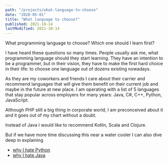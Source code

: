 ```yaml
---
path: "/projects/what-language-to-choose"
date: "2020-05-01"
title: "What language to choose?"
published: 2021-10-14
lastModified: 2021-10-14
---
```


What programming language to choose? Which one should I learn first?

I have heard these questions so many times. People usually ask me, what programming language should they start learning. They have an intention to be a programmer, but in their vision, they have to make the first hard choice in their life: to choose one language out of dozens existing nowadays.  

As they are my coworkers and friends I care about their carrier and recommend languages that will give them benefit on their current job and maybe in the future at new place. I am operating with a list of 5 languages that stay popular across employers for many years: Java, C#, C++, Python, JavaScript. 

Although PHP still a big thing in corporate world, I am preconceived about it and it goes out of my chart without a doubt.

Instead of Java I would like to recommend Kotlin, Scala and Clojure.

But if we have more time discussing this near a water cooler I can also dive deep in explaining 

- [why I hate Python](/blog/why-do-i-hate-python)
- [why I hate Java](/blog/why-do-i-hate-java)